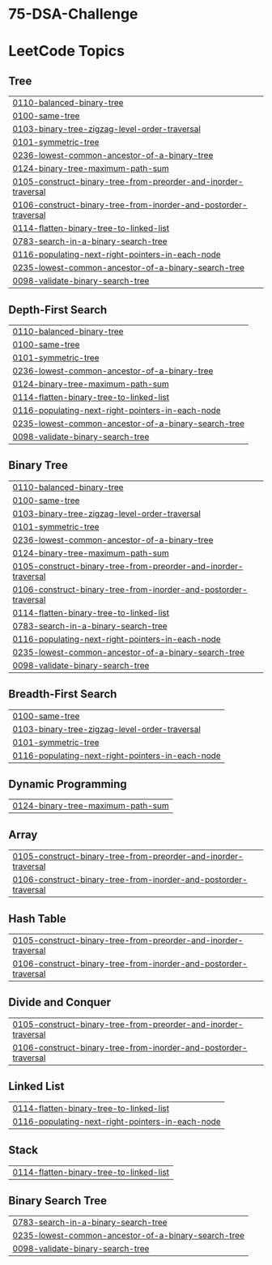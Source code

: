 # 75-DSA-Challenge

<!---LeetCode Topics Start-->
# LeetCode Topics
## Tree
|  |
| ------- |
| [0110-balanced-binary-tree](https://github.com/nareshvishram/75-DSA-Challenge/tree/master/0110-balanced-binary-tree) |
| [0100-same-tree](https://github.com/nareshvishram/75-DSA-Challenge/tree/master/0100-same-tree) |
| [0103-binary-tree-zigzag-level-order-traversal](https://github.com/nareshvishram/75-DSA-Challenge/tree/master/0103-binary-tree-zigzag-level-order-traversal) |
| [0101-symmetric-tree](https://github.com/nareshvishram/75-DSA-Challenge/tree/master/0101-symmetric-tree) |
| [0236-lowest-common-ancestor-of-a-binary-tree](https://github.com/nareshvishram/75-DSA-Challenge/tree/master/0236-lowest-common-ancestor-of-a-binary-tree) |
| [0124-binary-tree-maximum-path-sum](https://github.com/nareshvishram/75-DSA-Challenge/tree/master/0124-binary-tree-maximum-path-sum) |
| [0105-construct-binary-tree-from-preorder-and-inorder-traversal](https://github.com/nareshvishram/75-DSA-Challenge/tree/master/0105-construct-binary-tree-from-preorder-and-inorder-traversal) |
| [0106-construct-binary-tree-from-inorder-and-postorder-traversal](https://github.com/nareshvishram/75-DSA-Challenge/tree/master/0106-construct-binary-tree-from-inorder-and-postorder-traversal) |
| [0114-flatten-binary-tree-to-linked-list](https://github.com/nareshvishram/75-DSA-Challenge/tree/master/0114-flatten-binary-tree-to-linked-list) |
| [0783-search-in-a-binary-search-tree](https://github.com/nareshvishram/75-DSA-Challenge/tree/master/0783-search-in-a-binary-search-tree) |
| [0116-populating-next-right-pointers-in-each-node](https://github.com/nareshvishram/75-DSA-Challenge/tree/master/0116-populating-next-right-pointers-in-each-node) |
| [0235-lowest-common-ancestor-of-a-binary-search-tree](https://github.com/nareshvishram/75-DSA-Challenge/tree/master/0235-lowest-common-ancestor-of-a-binary-search-tree) |
| [0098-validate-binary-search-tree](https://github.com/nareshvishram/75-DSA-Challenge/tree/master/0098-validate-binary-search-tree) |
## Depth-First Search
|  |
| ------- |
| [0110-balanced-binary-tree](https://github.com/nareshvishram/75-DSA-Challenge/tree/master/0110-balanced-binary-tree) |
| [0100-same-tree](https://github.com/nareshvishram/75-DSA-Challenge/tree/master/0100-same-tree) |
| [0101-symmetric-tree](https://github.com/nareshvishram/75-DSA-Challenge/tree/master/0101-symmetric-tree) |
| [0236-lowest-common-ancestor-of-a-binary-tree](https://github.com/nareshvishram/75-DSA-Challenge/tree/master/0236-lowest-common-ancestor-of-a-binary-tree) |
| [0124-binary-tree-maximum-path-sum](https://github.com/nareshvishram/75-DSA-Challenge/tree/master/0124-binary-tree-maximum-path-sum) |
| [0114-flatten-binary-tree-to-linked-list](https://github.com/nareshvishram/75-DSA-Challenge/tree/master/0114-flatten-binary-tree-to-linked-list) |
| [0116-populating-next-right-pointers-in-each-node](https://github.com/nareshvishram/75-DSA-Challenge/tree/master/0116-populating-next-right-pointers-in-each-node) |
| [0235-lowest-common-ancestor-of-a-binary-search-tree](https://github.com/nareshvishram/75-DSA-Challenge/tree/master/0235-lowest-common-ancestor-of-a-binary-search-tree) |
| [0098-validate-binary-search-tree](https://github.com/nareshvishram/75-DSA-Challenge/tree/master/0098-validate-binary-search-tree) |
## Binary Tree
|  |
| ------- |
| [0110-balanced-binary-tree](https://github.com/nareshvishram/75-DSA-Challenge/tree/master/0110-balanced-binary-tree) |
| [0100-same-tree](https://github.com/nareshvishram/75-DSA-Challenge/tree/master/0100-same-tree) |
| [0103-binary-tree-zigzag-level-order-traversal](https://github.com/nareshvishram/75-DSA-Challenge/tree/master/0103-binary-tree-zigzag-level-order-traversal) |
| [0101-symmetric-tree](https://github.com/nareshvishram/75-DSA-Challenge/tree/master/0101-symmetric-tree) |
| [0236-lowest-common-ancestor-of-a-binary-tree](https://github.com/nareshvishram/75-DSA-Challenge/tree/master/0236-lowest-common-ancestor-of-a-binary-tree) |
| [0124-binary-tree-maximum-path-sum](https://github.com/nareshvishram/75-DSA-Challenge/tree/master/0124-binary-tree-maximum-path-sum) |
| [0105-construct-binary-tree-from-preorder-and-inorder-traversal](https://github.com/nareshvishram/75-DSA-Challenge/tree/master/0105-construct-binary-tree-from-preorder-and-inorder-traversal) |
| [0106-construct-binary-tree-from-inorder-and-postorder-traversal](https://github.com/nareshvishram/75-DSA-Challenge/tree/master/0106-construct-binary-tree-from-inorder-and-postorder-traversal) |
| [0114-flatten-binary-tree-to-linked-list](https://github.com/nareshvishram/75-DSA-Challenge/tree/master/0114-flatten-binary-tree-to-linked-list) |
| [0783-search-in-a-binary-search-tree](https://github.com/nareshvishram/75-DSA-Challenge/tree/master/0783-search-in-a-binary-search-tree) |
| [0116-populating-next-right-pointers-in-each-node](https://github.com/nareshvishram/75-DSA-Challenge/tree/master/0116-populating-next-right-pointers-in-each-node) |
| [0235-lowest-common-ancestor-of-a-binary-search-tree](https://github.com/nareshvishram/75-DSA-Challenge/tree/master/0235-lowest-common-ancestor-of-a-binary-search-tree) |
| [0098-validate-binary-search-tree](https://github.com/nareshvishram/75-DSA-Challenge/tree/master/0098-validate-binary-search-tree) |
## Breadth-First Search
|  |
| ------- |
| [0100-same-tree](https://github.com/nareshvishram/75-DSA-Challenge/tree/master/0100-same-tree) |
| [0103-binary-tree-zigzag-level-order-traversal](https://github.com/nareshvishram/75-DSA-Challenge/tree/master/0103-binary-tree-zigzag-level-order-traversal) |
| [0101-symmetric-tree](https://github.com/nareshvishram/75-DSA-Challenge/tree/master/0101-symmetric-tree) |
| [0116-populating-next-right-pointers-in-each-node](https://github.com/nareshvishram/75-DSA-Challenge/tree/master/0116-populating-next-right-pointers-in-each-node) |
## Dynamic Programming
|  |
| ------- |
| [0124-binary-tree-maximum-path-sum](https://github.com/nareshvishram/75-DSA-Challenge/tree/master/0124-binary-tree-maximum-path-sum) |
## Array
|  |
| ------- |
| [0105-construct-binary-tree-from-preorder-and-inorder-traversal](https://github.com/nareshvishram/75-DSA-Challenge/tree/master/0105-construct-binary-tree-from-preorder-and-inorder-traversal) |
| [0106-construct-binary-tree-from-inorder-and-postorder-traversal](https://github.com/nareshvishram/75-DSA-Challenge/tree/master/0106-construct-binary-tree-from-inorder-and-postorder-traversal) |
## Hash Table
|  |
| ------- |
| [0105-construct-binary-tree-from-preorder-and-inorder-traversal](https://github.com/nareshvishram/75-DSA-Challenge/tree/master/0105-construct-binary-tree-from-preorder-and-inorder-traversal) |
| [0106-construct-binary-tree-from-inorder-and-postorder-traversal](https://github.com/nareshvishram/75-DSA-Challenge/tree/master/0106-construct-binary-tree-from-inorder-and-postorder-traversal) |
## Divide and Conquer
|  |
| ------- |
| [0105-construct-binary-tree-from-preorder-and-inorder-traversal](https://github.com/nareshvishram/75-DSA-Challenge/tree/master/0105-construct-binary-tree-from-preorder-and-inorder-traversal) |
| [0106-construct-binary-tree-from-inorder-and-postorder-traversal](https://github.com/nareshvishram/75-DSA-Challenge/tree/master/0106-construct-binary-tree-from-inorder-and-postorder-traversal) |
## Linked List
|  |
| ------- |
| [0114-flatten-binary-tree-to-linked-list](https://github.com/nareshvishram/75-DSA-Challenge/tree/master/0114-flatten-binary-tree-to-linked-list) |
| [0116-populating-next-right-pointers-in-each-node](https://github.com/nareshvishram/75-DSA-Challenge/tree/master/0116-populating-next-right-pointers-in-each-node) |
## Stack
|  |
| ------- |
| [0114-flatten-binary-tree-to-linked-list](https://github.com/nareshvishram/75-DSA-Challenge/tree/master/0114-flatten-binary-tree-to-linked-list) |
## Binary Search Tree
|  |
| ------- |
| [0783-search-in-a-binary-search-tree](https://github.com/nareshvishram/75-DSA-Challenge/tree/master/0783-search-in-a-binary-search-tree) |
| [0235-lowest-common-ancestor-of-a-binary-search-tree](https://github.com/nareshvishram/75-DSA-Challenge/tree/master/0235-lowest-common-ancestor-of-a-binary-search-tree) |
| [0098-validate-binary-search-tree](https://github.com/nareshvishram/75-DSA-Challenge/tree/master/0098-validate-binary-search-tree) |
<!---LeetCode Topics End-->